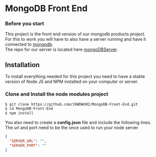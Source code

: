 # MongoDB Front End

### Before you start

This project is the front end version of our mongodb products project.  
For this to work you will have to also have a server running and have it connected to [mongodb](https://www.mongodb.com/).  
The repo for our server is located here [mongoDBServer](https://github.com/19WDWU02/mongoDBServer).  

## Installation
To install everything needed for this project you need to have a stable version of Node JS and NPM installed on your computer or server.

### Clone and Install the node modules project
```sh
$ git clone https://github.com/19WDWU02/MongoDB-Front-End.git
$ cd MongoDB-Front-End
$ npm install
```
You also need to create a **config.json** file and include the following lines.  
The url and port need to be the once used to run your node server

```json
{
  "SERVER_URL": "",
  "SERVER_PORT": ""
}
```

